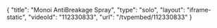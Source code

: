 {
    "title": "Monoi AntiBreakage Spray",
    "type": "solo",
    "layout": "iframe-static",
    "videoId": "112330833",
    "url": "\/tvpembed\/112330833"
}